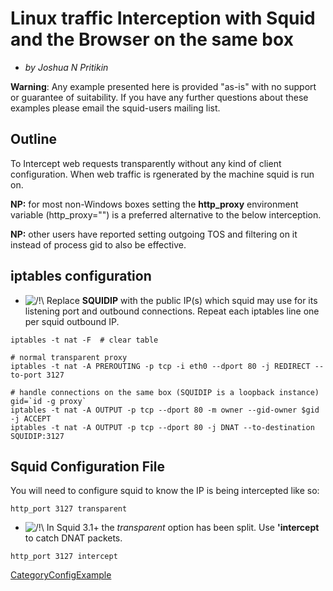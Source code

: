 # Linux traffic Interception with Squid and the Browser on the same box

  - *by Joshua N Pritikin*

**Warning**: Any example presented here is provided "as-is" with no
support or guarantee of suitability. If you have any further questions
about these examples please email the squid-users mailing list.

## Outline

To Intercept web requests transparently without any kind of client
configuration. When web traffic is rgenerated by the machine squid is
run on.

**NP:** for most non-Windows boxes setting the **http\_proxy**
environment variable (http\_proxy="[](http://SQUIDIP:3128/)") is a
preferred alternative to the below interception.

**NP:** other users have reported setting outgoing TOS and filtering on
it instead of process gid to also be effective.

## iptables configuration

  - ![/\!\\](https://wiki.squid-cache.org/wiki/squidtheme/img/alert.png)
    Replace **SQUIDIP** with the public IP(s) which squid may use for
    its listening port and outbound connections. Repeat each iptables
    line one per squid outbound IP.

<!-- end list -->

    iptables -t nat -F  # clear table
    
    # normal transparent proxy
    iptables -t nat -A PREROUTING -p tcp -i eth0 --dport 80 -j REDIRECT --to-port 3127
    
    # handle connections on the same box (SQUIDIP is a loopback instance)
    gid=`id -g proxy`
    iptables -t nat -A OUTPUT -p tcp --dport 80 -m owner --gid-owner $gid -j ACCEPT
    iptables -t nat -A OUTPUT -p tcp --dport 80 -j DNAT --to-destination SQUIDIP:3127

## Squid Configuration File

You will need to configure squid to know the IP is being intercepted
like so:

    http_port 3127 transparent

  - ![/\!\\](https://wiki.squid-cache.org/wiki/squidtheme/img/alert.png)
    In Squid 3.1+ the *transparent* option has been split. Use
    **'intercept** to catch DNAT packets.

<!-- end list -->

    http_port 3127 intercept

[CategoryConfigExample](https://wiki.squid-cache.org/ConfigExamples/Intercept/LinuxLocalhost/CategoryConfigExample#)

